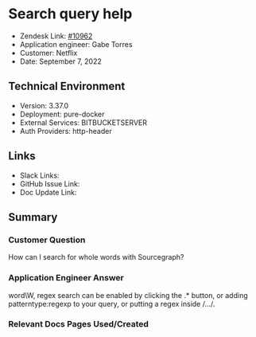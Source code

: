 
# Search query help <!-- Ticket Title  Hint: include keywords to make it searchable -->

- Zendesk Link: [#10962](https://sourcegraph.zendesk.com/agent/tickets/10962)
- Application engineer: Gabe Torres
- Customer: Netflix <!-- Redact if this contains personally identifying information -->
- Date: September 7, 2022

<!-- Data populated from integration, speak to Ben Gordon or Michael Bali if not working -->
<!-- During Internal team trial, fill missing data manually (we are waiting for all data to sync) -->

## Technical Environment
- Version: 3.37.0​
- Deployment: pure-docker
- External Services: BITBUCKETSERVER
- Auth Providers: http-header


## Links
<!-- Data for application engineer manual entry -->
- Slack Links:
- GitHub Issue Link:
- Doc Update Link:

## Summary
### Customer Question
How can I search for whole words with Sourcegraph?

### Application Engineer Answer
word\W, regex search can be enabled by clicking the .* button, or adding patterntype:regexp to your query, or putting a regex inside /.../. 

### Relevant Docs Pages Used/Created

<!-- Once complete, upload a copy to https://github.com/sourcegraph/support-tools-internal/tree/main/resolved-tickets as a .md file -->
<!-- Name the file 10962.md -->
